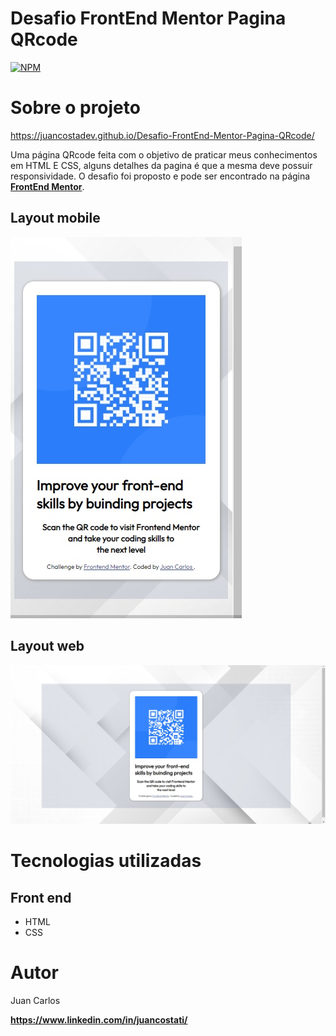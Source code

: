 # Desafio FrontEnd Mentor Pagina QRcode

[![NPM](https://img.shields.io/npm/l/react)](https://github.com/JuanCostaDev/Desafio-FrontEnd-Mentor-Pagina-QRcode/blob/main/licence) 

# Sobre o projeto

https://juancostadev.github.io/Desafio-FrontEnd-Mentor-Pagina-QRcode/

Uma página QRcode feita com o objetivo de praticar meus conhecimentos em HTML E CSS, alguns detalhes da pagina é que a mesma deve possuir responsividade.
O desafio foi proposto e pode ser encontrado na página [**FrontEnd Mentor**](https://www.frontendmentor.io/solutions/responsive-qr-code-page-using-html-and-css-LHtfgKZr2z "Site do FrontEnd Mentor").

## Layout mobile
![Mobile 1](https://github.com/JuanCostaDev/Assets/blob/main/Fotos%20Projeto%20QRcode/Foto%20QR%20CODE%20Mobile.jpg) 

## Layout web
![Web 1](https://github.com/JuanCostaDev/Assets/blob/main/Fotos%20Projeto%20QRcode/Foto%20QR%20CODE%20PC.jpg)


# Tecnologias utilizadas
## Front end
- HTML 
- CSS

# Autor

Juan Carlos

**https://www.linkedin.com/in/juancostati/**

